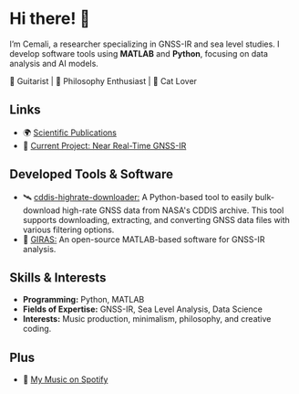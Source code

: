 # Hi there! 👋

I’m Cemali, a researcher specializing in GNSS-IR and sea level studies. I develop software tools using **MATLAB** and **Python**, focusing on data analysis and AI models.

🎸 Guitarist | 📖 Philosophy Enthusiast | 🐾 Cat Lover

## Links
- 🌍 [Scientific Publications](https://avesis.yildiz.edu.tr/cemali/publications)
- 🚀 [Current Project: Near Real-Time GNSS-IR](https://github.com/cemalialtuntas/NearRealTimeGNSSIR)

## Developed Tools & Software
- 🛰️ [cddis-highrate-downloader:](https://github.com/cemalialtuntas/cddis-highrate-downloader) A Python-based tool to easily bulk-download high-rate GNSS data from NASA's CDDIS archive. This tool supports downloading, extracting, and converting GNSS data files with various filtering options.
- 📡 [GIRAS:](https://www.ngs.noaa.gov/gps-toolbox/GIRAS.shtml) An open-source MATLAB-based software for GNSS-IR analysis.

## Skills & Interests
- **Programming:** Python, MATLAB
- **Fields of Expertise:** GNSS-IR, Sea Level Analysis, Data Science
- **Interests:** Music production, minimalism, philosophy, and creative coding.


## Plus
- 🎵 [My Music on Spotify](https://open.spotify.com/intl-tr/artist/0OtHz9g7GmRcm2E3Aqe4iU?si=vrKuY0ZJShuplnamBo8kFw)
